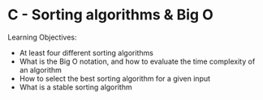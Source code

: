 # C - Sorting algorithms & Big O
Learning Objectives:

* At least four different sorting algorithms
* What is the Big O notation, and how to evaluate the time complexity of an algorithm
* How to select the best sorting algorithm for a given input
* What is a stable sorting algorithm
